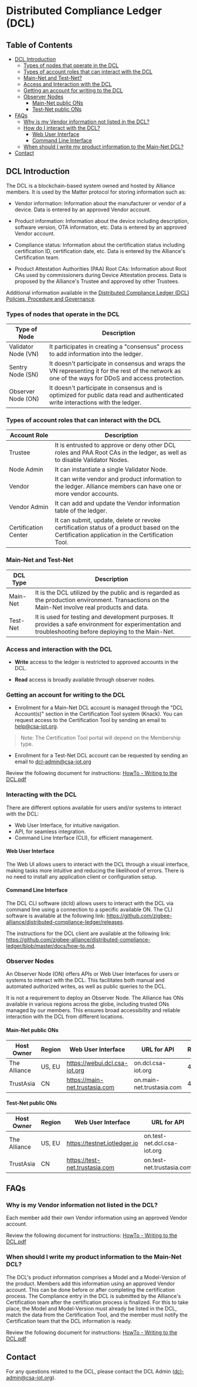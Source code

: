 # Distributed Compliance Ledger (DCL)

## Table of Contents
- [DCL Introduction](#dcl-introduction)
  - [Types of nodes that operate in the DCL](#types-of-accounts-that-can-interact-with-the-dcl)
  - [Types of account roles that can interact with the DCL](#types-of-account-roles-that-can-interact-with-the-dcl)
  - [Main-Net and Test-Net?](#main-net-and-test-net)
  - [Access and Interaction with the DCL](#access-and-interaction-with-the-dcl)
  - [Getting an account for writing to the DCL](#getting-an-account-for-writing-to-the-dcl)
  - [Observer Nodes](#observer-nodes)
    - [Main-Net public ONs](#main-net-public-ons)
    - [Test-Net public ONs](#test-net-public-ons)
- [FAQs](#faqs)
  - [Why is my Vendor information not listed in the DCL?](#why-is-my-vendor-information-not-listed-in-the-dcl)
  - [How do I interact with the DCL?](#how-do-i-interact-with-the-dcl)
    - [Web User Interface](#web-user-interface)
    - [Command Line Interface](#command-line-interface)
  - [When should I write my product information to the Main-Net DCL?](#when-should-i-write-my-product-information-to-the-main-net-dcl)
- [Contact](#contact)

## DCL Introduction
The DCL is a blockchain-based system owned and hosted by Alliance members. It is used by the Matter protocol for storing information such as:

-   Vendor information: Information about the manufacturer or vendor of a device. Data is entered by an approved Vendor account.

-   Product information: Information about the device including description, software version, OTA information, etc. Data is entered by an approved Vendor account.

-   Compliance status: Information about the certification status including certification ID, certification date, etc. Data is entered by the Alliance's Certification team.

-   Product Attestation Authorities (PAA) Root CAs: Information about Root CAs used by commissioners during Device Attestation process. 
    Data is proposed by the Alliance's Trustee and approved by other Trustees.

Additional information available in the [Distributed Compliance Ledger (DCL) Policies, Procedure and Governance](https://groups.csa-iot.org/wg/members-all/document/26075).

### Types of nodes that operate in the DCL

| Type of Node         | Description                                                                                                                                          |
| -------------------- | ---------------------------------------------------------------------------------------------------------------------------------------------------- |
| Validator Node (VN)  | It participates in creating a "consensus" process to add information into the ledger.                                                                |
| Sentry Node (SN)     | It doesn\'t participate in consensus and wraps the VN representing it for the rest of the network as one of the ways for DDoS and access protection. |
| Observer Node (ON)   | It doesn\'t participate in consensus and is optimized for public data read and authenticated write interactions with the ledger.                     |

### Types of account roles that can interact with the DCL

| Account Role         | Description                                                                                                                                          |
| -------------------- | ---------------------------------------------------------------------------------------------------------------------------------------------------- |
| Trustee              | It is entrusted to approve or deny other DCL roles and PAA Root CAs in the ledger, as well as to disable Validator Nodes.                            |
| Node Admin           | It can instantiate a single Validator Node.                                                                                                          |
| Vendor               | It can write vendor and product information to the ledger. Alliance members can have one or more vendor accounts.                                    |
| Vendor Admin         | It can add and update the Vendor information table of the ledger.                                                                                    |
| Certification Center | It can submit, update, delete or revoke certification status of a product based on the Certification application in the Certification Tool.          |

### Main-Net and Test-Net

| DCL Type             | Description                                                                                                                                                |
| -------------------- | ---------------------------------------------------------------------------------------------------------------------------------------------------------- |
| Main-Net             |  It is the DCL utilized by the public and is regarded as the production environment. Transactions on the Main-Net involve real products and data.          |
| Test-Net             |  It is used for testing and development purposes. It provides a safe environment for experimentation and troubleshooting before deploying to the Main-Net. |

### Access and interaction with the DCL

-   **Write** access to the ledger is restricted to approved accounts in the DCL.

-   **Read** access is broadly available through observer nodes.

### Getting an account for writing to the DCL

-   Enrollment for a Main-Net DCL account is managed through the "DCL Account(s)" section in the Certification Tool system (Knack). You can request access to the Certification Tool 
    by sending an email to <help@csa-iot.org>.

> Note: The Certification Tool portal will depend on the Membership type.

-   Enrollment for a Test-Net DCL account can be requested by sending an email to <dcl-admin@csa-iot.org>

Review the following document for instructions: [HowTo - Writing to the DCL.pdf](https://groups.csa-iot.org/wg/members-all/document/27881)

### Interacting with the DCL

There are different options available for users and/or systems to interact with the DCL:

-   Web User Interface, for intuitive navigation.
-   API, for seamless integration.
-   Command Line Interface (CLI), for efficient management.

#### Web User Interface
The Web UI allows users to interact with the DCL through a visual interface, making tasks more intuitive and reducing the likelihood of errors. There is no need to install any 
application client or configuration setup.

#### Command Line Interface

The DCL CLI software (dcld) allows users to interact with the DCL via command line using a connection to a specific available ON. The CLI software is available at the following link: 
<https://github.com/zigbee-alliance/distributed-compliance-ledger/releases>.

The instructions for the DCL client are available at the following link: <https://github.com/zigbee-alliance/distributed-compliance-ledger/blob/master/docs/how-to.md>.

### Observer Nodes

An Observer Node (ON) offers APIs or Web User Interfaces for users or systems to interact with the DCL. This facilitates both manual and automated authorized writes, as well as 
public queries to the DCL.

It is not a requirement to deploy an Observer Node. The Alliance has ONs available in various regions across the globe, including trusted ONs managed by our members. This ensures 
broad accessibility and reliable interaction with the DCL from different locations.

#### Main-Net public ONs

| Host Owner       | Region       | Web User Interface                 | URL for API                 | REST    | RPC     | gRPC    |
| ---------------- | ------------ | ---------------------------------- | --------------------------- | ------- | ------- | ------- |
| The Alliance     | US, EU       | <https://webui.dcl.csa-iot.org>    | on.dcl.csa-iot.org          | 443     | 26657   | 8443    |
| TrustAsia        | CN           | <https://main-net.trustasia.com>   | on.main-net.trustasia.com   | 443     | 26657   | 8443    |

#### Test-Net public ONs

| Host Owner       | Region       | Web User Interface                 | URL for API                 | REST    | RPC     | gRPC    |
| ---------------- | ------------ | ---------------------------------- | --------------------------- | ------- | ------- | ------- |
| The Alliance     | US, EU       | <https://testnet.iotledger.io>     | on.test-net.dcl.csa-iot.org |  443    | 26657   | 8443    |
| TrustAsia        | CN           | <https://test-net.trustasia.com>   | on.test-net.trustasia.com   |  443    | 26657   | 8443    |

## FAQs

### Why is my Vendor information not listed in the DCL?

Each member add their own Vendor information using an approved Vendor account.

Review the following document for instructions: [HowTo - Writing to the DCL.pdf](https://groups.csa-iot.org/wg/members-all/document/27881)

### When should I write my product information to the Main-Net DCL?

The DCL\'s product information comprises a Model and a Model-Version of the product. Members add this information using an approved Vendor account. This can be done before or after 
completing the certification process. The Compliance entry in the DCL is submitted by the Alliance's Certification team after the certification process is finalized. For this to 
take place, the Model and Model-Version must already be listed in the DCL, match the data from the Certification Tool, and the member must notify the Certification team that the 
DCL information is ready.

Review the following document for instructions: [HowTo - Writing to the DCL.pdf](https://groups.csa-iot.org/wg/members-all/document/27881)

## Contact 
For any questions related to the DCL, please contact the DCL Admin (<dcl-admin@csa-iot.org>).